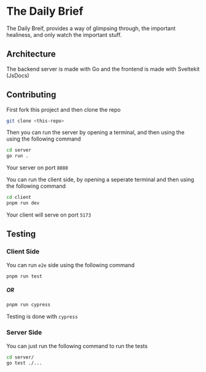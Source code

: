# The Daily Brief

The Daily Breif, provides a way of glimpsing through, the important healiness, and only watch the important stuff.

## Architecture

The backend server is made with Go and the frontend is made with Sveltekit (JsDocs)

## Contributing

First fork this project and then clone the repo

```bash
git clone <this-repo>
```

Then you can run the server by opening a terminal, and then using the using the following command

```bash
cd server
go run .
```

Your server on port `8080`

You can run the client side, by opening a seperate terminal and then using the following command

```bash
cd client
pnpm run dev
```

Your client will serve on port `5173`

## Testing

### Client Side

You can run `e2e` side using the following command

```bash
pnpm run test 
```

##### OR 

```bash
pnpm run cypress
```

Testing is done with `cypress`

### Server Side

You can just run the following command to run the tests

```bash
cd server/
go test ./...
```

